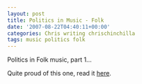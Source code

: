 ```yaml
---
layout: post
title: Politics in Music - Folk
date: '2007-08-22T04:40:11+00:00'
categories: Chris writing chrischinchilla
tags: music politics folk
---
```

Politics in Folk music, part 1...

Quite proud of this one, read it <a href="https://www.indieoma.com/public_journal.php?d=539fd53b59e3bb12d203f45a912eeaf2" target="_blank">here</a>.
